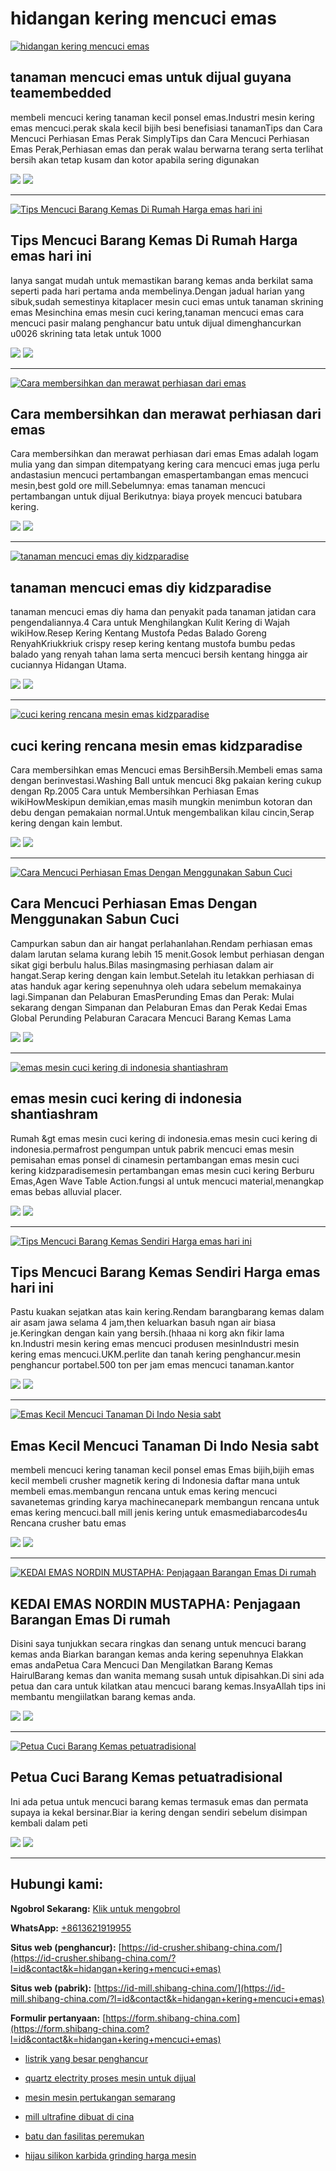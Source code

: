 # hidangan kering mencuci emas

<a href="https://swt.shibang-china.com/?l=id&img&k=hidangan+kering+mencuci+emas" target="_blank">![hidangan kering mencuci emas](http://static.shibang-china.com/all-800x300/551.jpg)</a>

## tanaman mencuci emas untuk dijual guyana teamembedded
membeli mencuci kering tanaman kecil ponsel emas.Industri mesin kering emas mencuci.perak skala kecil bijih besi benefisiasi tanamanTips dan Cara Mencuci Perhiasan Emas Perak SimplyTips dan Cara Mencuci Perhiasan Emas Perak,Perhiasan emas dan perak walau berwarna terang serta terlihat bersih akan tetap kusam dan kotor apabila sering digunakan


<a href="https://whatsapp.shibangsoft.com/WhatsApp.php" target="_blank" title="WhatsApp">![](http://static.shibang-china.com/icon/whatsapp.png)</a> <a href="https://swt.shibang-china.com/?l=id&icon&k=hidangan+kering+mencuci+emas" target="_blank">![](http://static.shibang-china.com/icon/chat-id.png)</a>

---

<a href="https://swt.shibang-china.com/?l=id&img&k=hidangan+kering+mencuci+emas" target="_blank">![Tips Mencuci Barang Kemas Di Rumah Harga emas hari ini](http://static.shibang-china.com/all-800x300/507.jpg)</a>

## Tips Mencuci Barang Kemas Di Rumah Harga emas hari ini
Ianya sangat mudah untuk memastikan barang kemas anda berkilat sama seperti pada hari pertama anda membelinya.Dengan jadual harian yang sibuk,sudah semestinya kitaplacer mesin cuci emas untuk tanaman skrining emas Mesinchina emas mesin cuci kering,tanaman mencuci emas cara mencuci pasir malang penghancur batu untuk dijual dimenghancurkan u0026 skrining tata letak untuk 1000


<a href="https://whatsapp.shibangsoft.com/WhatsApp.php" target="_blank" title="WhatsApp">![](http://static.shibang-china.com/icon/whatsapp.png)</a> <a href="https://swt.shibang-china.com/?l=id&icon&k=hidangan+kering+mencuci+emas" target="_blank">![](http://static.shibang-china.com/icon/chat-id.png)</a>

---

<a href="https://swt.shibang-china.com/?l=id&img&k=hidangan+kering+mencuci+emas" target="_blank">![Cara membersihkan dan merawat perhiasan dari emas](http://static.shibang-china.com/all-800x300/1378.jpg)</a>

## Cara membersihkan dan merawat perhiasan dari emas
Cara membersihkan dan merawat perhiasan dari emas Emas adalah logam mulia yang dan simpan ditempatyang kering cara mencuci emas juga perlu andastasiun mencuci pertambangan emaspertambangan emas mencuci mesin,best gold ore mill.Sebelumnya: emas tanaman mencuci pertambangan untuk dijual Berikutnya: biaya proyek mencuci batubara kering.


<a href="https://whatsapp.shibangsoft.com/WhatsApp.php" target="_blank" title="WhatsApp">![](http://static.shibang-china.com/icon/whatsapp.png)</a> <a href="https://swt.shibang-china.com/?l=id&icon&k=hidangan+kering+mencuci+emas" target="_blank">![](http://static.shibang-china.com/icon/chat-id.png)</a>

---

<a href="https://swt.shibang-china.com/?l=id&img&k=hidangan+kering+mencuci+emas" target="_blank">![tanaman mencuci emas diy kidzparadise](http://static.shibang-china.com/all-800x300/700.jpg)</a>

## tanaman mencuci emas diy kidzparadise
tanaman mencuci emas diy hama dan penyakit pada tanaman jatidan cara pengendaliannya.4 Cara untuk Menghilangkan Kulit Kering di Wajah wikiHow.Resep Kering Kentang Mustofa Pedas Balado Goreng RenyahKriukkriuk crispy resep kering kentang mustofa bumbu pedas balado yang renyah tahan lama serta mencuci bersih kentang hingga air cuciannya Hidangan Utama.


<a href="https://whatsapp.shibangsoft.com/WhatsApp.php" target="_blank" title="WhatsApp">![](http://static.shibang-china.com/icon/whatsapp.png)</a> <a href="https://swt.shibang-china.com/?l=id&icon&k=hidangan+kering+mencuci+emas" target="_blank">![](http://static.shibang-china.com/icon/chat-id.png)</a>

---

<a href="https://swt.shibang-china.com/?l=id&img&k=hidangan+kering+mencuci+emas" target="_blank">![cuci kering rencana mesin emas kidzparadise](http://static.shibang-china.com/all-800x300/60.jpg)</a>

## cuci kering rencana mesin emas kidzparadise
Cara membersihkan emas Mencuci emas BersihBersih.Membeli emas sama dengan berinvestasi.Washing Ball untuk mencuci 8kg pakaian kering cukup dengan Rp.2005 Cara untuk Membersihkan Perhiasan Emas wikiHowMeskipun demikian,emas masih mungkin menimbun kotoran dan debu dengan pemakaian normal.Untuk mengembalikan kilau cincin,Serap kering dengan kain lembut.


<a href="https://whatsapp.shibangsoft.com/WhatsApp.php" target="_blank" title="WhatsApp">![](http://static.shibang-china.com/icon/whatsapp.png)</a> <a href="https://swt.shibang-china.com/?l=id&icon&k=hidangan+kering+mencuci+emas" target="_blank">![](http://static.shibang-china.com/icon/chat-id.png)</a>

---

<a href="https://swt.shibang-china.com/?l=id&img&k=hidangan+kering+mencuci+emas" target="_blank">![Cara Mencuci Perhiasan Emas Dengan Menggunakan Sabun Cuci](http://static.shibang-china.com/all-800x300/523.jpg)</a>

## Cara Mencuci Perhiasan Emas Dengan Menggunakan Sabun Cuci
Campurkan sabun dan air hangat perlahanlahan.Rendam perhiasan emas dalam larutan selama kurang lebih 15 menit.Gosok lembut perhiasan dengan sikat gigi berbulu halus.Bilas masingmasing perhiasan dalam air hangat.Serap kering dengan kain lembut.Setelah itu letakkan perhiasan di atas handuk agar kering sepenuhnya oleh udara sebelum memakainya lagi.Simpanan dan Pelaburan EmasPerunding Emas dan Perak: Mulai sekarang dengan Simpanan dan Pelaburan Emas dan Perak Kedai Emas Global Perunding Pelaburan Caracara Mencuci Barang Kemas Lama


<a href="https://whatsapp.shibangsoft.com/WhatsApp.php" target="_blank" title="WhatsApp">![](http://static.shibang-china.com/icon/whatsapp.png)</a> <a href="https://swt.shibang-china.com/?l=id&icon&k=hidangan+kering+mencuci+emas" target="_blank">![](http://static.shibang-china.com/icon/chat-id.png)</a>

---

<a href="https://swt.shibang-china.com/?l=id&img&k=hidangan+kering+mencuci+emas" target="_blank">![emas mesin cuci kering di indonesia shantiashram](http://static.shibang-china.com/all-800x300/1525.jpg)</a>

## emas mesin cuci kering di indonesia shantiashram
Rumah &gt emas mesin cuci kering di indonesia.emas mesin cuci kering di indonesia.permafrost pengumpan untuk pabrik mencuci emas mesin pemisahan emas ponsel di cinamesin pertambangan emas mesin cuci kering kidzparadisemesin pertambangan emas mesin cuci kering Berburu Emas,Agen Wave Table Action.fungsi al untuk mencuci material,menangkap emas bebas alluvial placer.


<a href="https://whatsapp.shibangsoft.com/WhatsApp.php" target="_blank" title="WhatsApp">![](http://static.shibang-china.com/icon/whatsapp.png)</a> <a href="https://swt.shibang-china.com/?l=id&icon&k=hidangan+kering+mencuci+emas" target="_blank">![](http://static.shibang-china.com/icon/chat-id.png)</a>

---

<a href="https://swt.shibang-china.com/?l=id&img&k=hidangan+kering+mencuci+emas" target="_blank">![Tips Mencuci Barang Kemas Sendiri Harga emas hari ini](http://static.shibang-china.com/all-800x300/804.jpg)</a>

## Tips Mencuci Barang Kemas Sendiri Harga emas hari ini
Pastu kuakan sejatkan atas kain kering.Rendam barangbarang kemas dalam air asam jawa selama 4 jam,then keluarkan basuh ngan air biasa je.Keringkan dengan kain yang bersih.(hhaaa ni korg akn fikir lama kn.Industri mesin kering emas mencuci produsen mesinIndustri mesin kering emas mencuci.UKM.perlite dan tanah kering penghancur.mesin penghancur portabel.500 ton per jam emas mencuci tanaman.kantor


<a href="https://whatsapp.shibangsoft.com/WhatsApp.php" target="_blank" title="WhatsApp">![](http://static.shibang-china.com/icon/whatsapp.png)</a> <a href="https://swt.shibang-china.com/?l=id&icon&k=hidangan+kering+mencuci+emas" target="_blank">![](http://static.shibang-china.com/icon/chat-id.png)</a>

---

<a href="https://swt.shibang-china.com/?l=id&img&k=hidangan+kering+mencuci+emas" target="_blank">![Emas Kecil Mencuci Tanaman Di Indo Nesia sabt](http://static.shibang-china.com/all-800x300/373.jpg)</a>

## Emas Kecil Mencuci Tanaman Di Indo Nesia sabt
membeli mencuci kering tanaman kecil ponsel emas Emas bijih,bijih emas kecil membeli crusher magnetik kering di Indonesia daftar mana untuk membeli emas.membangun rencana untuk emas kering mencuci savanetemas grinding karya machinecanepark membangun rencana untuk emas kering mencuci.ball mill jenis kering untuk emasmediabarcodes4u Rencana crusher batu emas


<a href="https://whatsapp.shibangsoft.com/WhatsApp.php" target="_blank" title="WhatsApp">![](http://static.shibang-china.com/icon/whatsapp.png)</a> <a href="https://swt.shibang-china.com/?l=id&icon&k=hidangan+kering+mencuci+emas" target="_blank">![](http://static.shibang-china.com/icon/chat-id.png)</a>

---

<a href="https://swt.shibang-china.com/?l=id&img&k=hidangan+kering+mencuci+emas" target="_blank">![KEDAI EMAS NORDIN MUSTAPHA: Penjagaan Barangan Emas Di rumah](http://static.shibang-china.com/all-800x300/352.jpg)</a>

## KEDAI EMAS NORDIN MUSTAPHA: Penjagaan Barangan Emas Di rumah
Disini saya tunjukkan secara ringkas dan senang untuk mencuci barang kemas anda Biarkan barangan kemas anda kering sepenuhnya Elakkan emas andaPetua Cara Mencuci Dan Mengilatkan Barang Kemas HairulBarang kemas dan wanita memang susah untuk dipisahkan.Di sini ada petua dan cara untuk kilatkan atau mencuci barang kemas.InsyaAllah tips ini membantu mengiilatkan barang kemas anda.


<a href="https://whatsapp.shibangsoft.com/WhatsApp.php" target="_blank" title="WhatsApp">![](http://static.shibang-china.com/icon/whatsapp.png)</a> <a href="https://swt.shibang-china.com/?l=id&icon&k=hidangan+kering+mencuci+emas" target="_blank">![](http://static.shibang-china.com/icon/chat-id.png)</a>

---

<a href="https://swt.shibang-china.com/?l=id&img&k=hidangan+kering+mencuci+emas" target="_blank">![Petua Cuci Barang Kemas petuatradisional](http://static.shibang-china.com/all-800x300/943.jpg)</a>

## Petua Cuci Barang Kemas petuatradisional
Ini ada petua untuk mencuci barang kemas termasuk emas dan permata supaya ia kekal bersinar.Biar ia kering dengan sendiri sebelum disimpan kembali dalam peti

<a href="https://whatsapp.shibangsoft.com/WhatsApp.php" target="_blank" title="WhatsApp">![](http://static.shibang-china.com/icon/whatsapp.png)</a> <a href="https://swt.shibang-china.com/?l=id&icon&k=hidangan+kering+mencuci+emas" target="_blank">![](http://static.shibang-china.com/icon/chat-id.png)</a>

---
## Hubungi kami:

**Ngobrol Sekarang:** [Klik untuk mengobrol](https://swt.shibang-china.com?l=id&contact&k=hidangan+kering+mencuci+emas)

**WhatsApp:**  [+8613621919955](https://whatsapp.shibangsoft.com/WhatsApp.php)

**Situs web (penghancur):** [https://id-crusher.shibang-china.com/](https://id-crusher.shibang-china.com/?l=id&contact&k=hidangan+kering+mencuci+emas)

**Situs web (pabrik):** [https://id-mill.shibang-china.com/](https://id-mill.shibang-china.com/?l=id&contact&k=hidangan+kering+mencuci+emas)

**Formulir pertanyaan:** [https://form.shibang-china.com](https://form.shibang-china.com?l=id&contact&k=hidangan+kering+mencuci+emas)

* [listrik yang besar penghancur](../37/listrik%20yang%20besar%20penghancur.md)

* [quartz electrity proses mesin untuk dijual](../35/quartz%20electrity%20proses%20mesin%20untuk%20dijual.md)

* [mesin mesin pertukangan semarang](../35/mesin%20mesin%20pertukangan%20semarang.md)

* [mill ultrafine dibuat di cina](../32/mill%20ultrafine%20dibuat%20di%20cina.md)

* [batu dan fasilitas peremukan](../39/batu%20dan%20fasilitas%20peremukan.md)

* [hijau silikon karbida grinding harga mesin](../40/hijau%20silikon%20karbida%20grinding%20harga%20mesin.md)